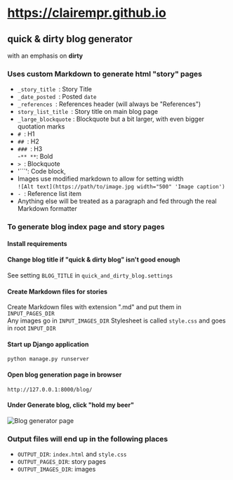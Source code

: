 # https://clairempr.github.io

## quick & dirty blog generator

with an emphasis on **dirty**

### Uses custom Markdown to generate html "story" pages

- `_story_title `: Story Title
- `_date_posted `: Posted `date`  
- `_references `: References header (will always be "References")
- `story_list_title `: Story title on main blog page
- `_large_blockquote` : Blockquote but a bit larger, with even bigger quotation marks  
- `# `: H1  
- `## `: H2  
- `### `: H3  
-`** **`: Bold
- `> `: Blockquote  
- '```': Code block,
- Images use modified markdown to allow for setting width  
`![Alt text](https://path/to/image.jpg width="500" 'Image caption')`  
- `- `: Reference list item
- Anything else will be treated as a paragraph and fed through the real Markdown formatter   

### To generate blog index page and story pages

#### Install requirements 

#### Change blog title if "quick & dirty blog" isn't good enough  
See setting `BLOG_TITLE` in `quick_and_dirty_blog.settings`

#### Create Markdown files for stories  
Create Markdown files with extension ".md" and put them in `INPUT_PAGES_DIR`  
Any images go in `INPUT_IMAGES_DIR`
Stylesheet is called `style.css` and goes in root `INPUT_DIR`   

#### Start up Django application  
```python manage.py runserver```  
  
#### Open blog generation page in browser 
```http://127.0.0.1:8000/blog/```  

#### Under **Generate blog**, click "hold my beer"  
![Blog generator page](blog/screenshots/blog_generation_screenshot.png "Blog generator page")  

### Output files will end up in the following places  
- `OUTPUT_DIR`: `index.html` and `style.css` 
- `OUTPUT_PAGES_DIR`: story pages   
- `OUTPUT_IMAGES_DIR`: images   
